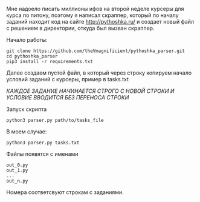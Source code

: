 Мне надоело писать миллионы ифов на второй неделе курсеры для курса по питону, поэтому я написал скраппер, 
который по началу заданий находит код на сайте http://pythoshka.ru/ и создает новый файл с решением в директории, откуда был вызван скраппер.

Начало работы:

```
git clone https://github.com/theVmagnificient/pythoshka_parser.git
cd pythoshka_parser
pip3 install -r requirements.txt
```

Далее создаем пустой файл, в который через строку копируем начало условий заданий с курсеры, пример в tasks.txt

*КАЖДОЕ ЗАДАНИЕ НАЧИНАЕТСЯ СТРОГО С НОВОЙ СТРОКИ И УСЛОВИЕ ВВОДИТСЯ БЕЗ ПЕРЕНОСА СТРОКИ*

Запуск скрипта

```
python3 parser.py path/to/tasks_file
```

В моем случае:

```
python3 parser.py tasks.txt
```

Файлы появятся с именами 

```
out_0.py
out_1.py
...
out_n.py
```

Номера соответсвуют строкам с заданиями.
